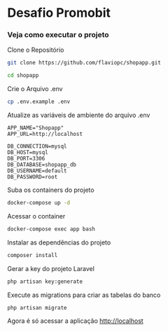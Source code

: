 # Desafio Promobit

### Veja como executar o projeto

Clone o Repositório

```sh
git clone https://github.com/flaviopc/shopapp.git
```

```sh
cd shopapp
```

Crie o Arquivo .env

```sh
cp .env.example .env
```

Atualize as variáveis de ambiente do arquivo .env

```dosini
APP_NAME="Shopapp"
APP_URL=http://localhost

DB_CONNECTION=mysql
DB_HOST=mysql
DB_PORT=3306
DB_DATABASE=shopapp_db
DB_USERNAME=default
DB_PASSWORD=root
```

Suba os containers do projeto

```sh
docker-compose up -d
```

Acessar o container

```sh
docker-compose exec app bash
```

Instalar as dependências do projeto

```sh
composer install
```

Gerar a key do projeto Laravel

```sh
php artisan key:generate
```

Execute as migrations para criar as tabelas do banco

```sh
php artisan migrate
```

Agora é só acessar a aplicação
[http://localhost](http://localhost)
